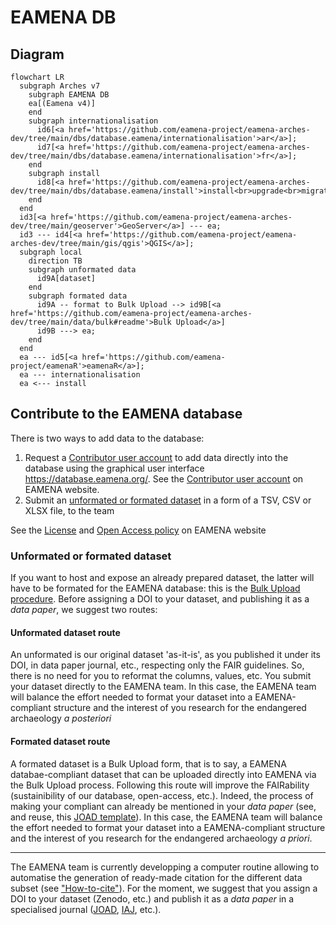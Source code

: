 # EAMENA DB

## Diagram

```mermaid
flowchart LR
  subgraph Arches v7
    subgraph EAMENA DB
    ea[(Eamena v4)]
    end
    subgraph internationalisation
      id6[<a href='https://github.com/eamena-project/eamena-arches-dev/tree/main/dbs/database.eamena/internationalisation'>ar</a>];
      id7[<a href='https://github.com/eamena-project/eamena-arches-dev/tree/main/dbs/database.eamena/internationalisation'>fr</a>];
    end 
    subgraph install
      id8[<a href='https://github.com/eamena-project/eamena-arches-dev/tree/main/dbs/database.eamena/install'>install<br>upgrade<br>migrate</a>];
    end 
  end
  id3[<a href='https://github.com/eamena-project/eamena-arches-dev/tree/main/geoserver'>GeoServer</a>] --- ea;
  id3 --- id4[<a href='https://github.com/eamena-project/eamena-arches-dev/tree/main/gis/qgis'>QGIS</a>];
  subgraph local
    direction TB
    subgraph unformated data
      id9A[dataset]
    end
    subgraph formated data
      id9A -- format to Bulk Upload --> id9B[<a href='https://github.com/eamena-project/eamena-arches-dev/tree/main/data/bulk#readme'>Bulk Upload</a>]
      id9B ---> ea;
    end
  end
  ea --- id5[<a href='https://github.com/eamena-project/eamenaR'>eamenaR</a>];
  ea --- internationalisation
  ea <--- install
```

## Contribute to the EAMENA database

There is two ways to add data to the database:

1. Request a [Contributor user account](#contributor-user-account) to add data directly into the database using the graphical user interface <https://database.eamena.org/>. See the [Contributor user account](https://eamena.web.ox.ac.uk/open-access-policy#user-contributor) on EAMENA website.
2. Submit an [unformated or formated dataset](#unformated-or-formated-dataset) in a form of a TSV, CSV or XLSX file, to the team

See the [License](https://eamena.org/database#data-use) and [Open Access policy](https://eamena.org/open-access-policy) on EAMENA website
### Unformated or formated dataset

If you want to host and expose an already prepared dataset, the latter will have to be formated for the EAMENA database: this is the [Bulk Upload procedure](https://github.com/eamena-project/eamena-arches-dev/tree/main/data/bulk#readme). Before assigning a DOI to your dataset, and publishing it as a *data paper*, we suggest two routes:

#### **Unformated dataset** route

An unformated is our original dataset 'as-it-is', as you published it under its DOI, in data paper journal, etc., respecting only the FAIR guidelines. So, there is no need for you to reformat the columns, values, etc. You submit your dataset directly to the EAMENA team. In this case, the EAMENA team will balance the effort needed to format your dataset into a EAMENA-compliant structure and the interest of you research for the endangered archaeology *a posteriori*

#### **Formated dataset** route

A formated dataset is a Bulk Upload form, that is to say, a EAMENA databae-compliant dataset that can be uploaded directly into EAMENA via the Bulk Upload process. Following this route will improve the FAIRability (sustainibility of our database, open-access, etc.). Indeed, the process of making your compliant can already be mentioned in your *data paper* (see, and reuse, this [JOAD template](https://github.com/eamena-project/eamena-arches-dev/blob/main/data/bibref/templates/template_joad.md)). In this case, the EAMENA team will balance the effort needed to format your dataset into a EAMENA-compliant structure and the interest of you research for the endangered archaeology *a priori*.

---

The EAMENA team is currently developping a computer routine allowing to automatise the generation of ready-made citation for the different data subset (see ["How-to-cite"](https://github.com/eamena-project/eamena-arches-dev/tree/main/data/bibref#readme)). For the moment, we suggest that you assign a DOI to your dataset (Zenodo, etc.) and publish it as a *data paper* in a specialised journal ([JOAD](https://openarchaeologydata.metajnl.com/), [IAJ](https://archaeologydataservice.ac.uk/about/the-internet-archaeology-journal/), etc.).





